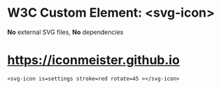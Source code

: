 # W3C Custom Element: &lt;svg-icon>

**No** external SVG files, **No** dependencies

# https://iconmeister.github.io

````
<svg-icon is=settings stroke=red rotate=45 ></svg-icon>
````